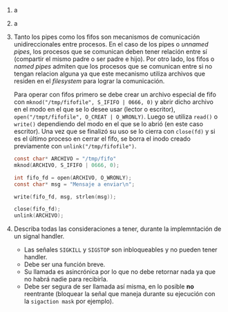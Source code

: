 1. a
2. a
3. Tanto los pipes como los fifos son mecanismos de comunicación unidireccionales entre procesos. En el caso de los pipes o _unnamed pipes_, los procesos que se comunican deben tener relación entre sí (compartir el mismo padre o ser padre e hijo). Por otro lado, los fifos o _named pipes_ admiten que los procesos que se comunican entre si no tengan relacion alguna ya que este mecanismo utiliza archivos que residen en el _filesystem_ para lograr la comunicación.

   Para operar con fifos primero se debe crear un archivo especial de fifo con `mknod("/tmp/fifofile", S_IFIFO | 0666, 0)` y abrir dicho archivo en el modo en el que se lo desee usar (lector o escritor), `open("/tmpt/fifofile", O_CREAT | O_WRONLY)`. Luego se utiliza `read()` o `write()` dependiendo del modo en el que se lo abrió (en este caso escritor). Una vez que se finalizó su uso se lo cierra con `close(fd)` y si es el último proceso en cerrar el fifo, se borra el inodo creado previamente con `unlink("/tmp/fifofile")`.
   
   ```c
   const char* ARCHIVO = "/tmp/fifo"
   mknod(ARCHIVO, S_IFIFO | 0666, 0);
   
   int fifo_fd = open(ARCHIVO, O_WRONLY);
   const char* msg = "Mensaje a enviar\n";
   
   write(fifo_fd, msg, strlen(msg));
   
   close(fifo_fd);
   unlink(ARCHIVO);
   ```
4. Describa todas las consideraciones a tener, durante la implemntación de un signal handler.
   * Las señales `SIGKILL` y `SIGSTOP` son inbloqueables y no pueden tener handler.
   * Debe ser una función breve.
   * Su llamada es asincrónica por lo que no debe retornar nada ya que no habrá nadie para recibirla.
   * Debe ser segura de ser llamada así misma, en lo posible **no** reentrante (bloquear la señal que maneja durante su ejecución
   con la `sigaction mask` por ejemplo).
